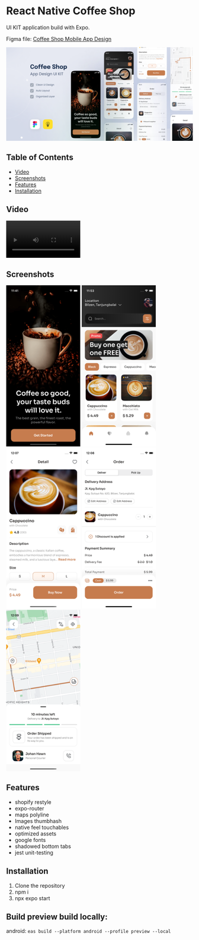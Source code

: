 # React Native Coffee Shop

UI KIT application build with Expo.

Figma file: [Coffee Shop Mobile App Design](https://www.figma.com/community/file/1116708627748807811)

![An old rock in the desert](./readme-assets/figma-preview.png)

## Table of Contents

- [Video](#video)
- [Screenshots](#screenshots)
- [Features](#features)
- [Installation](#installation)

## Video

[<video src="./readme-assets/videoapp.mp4" width="200" ></video>](https://github.com/DenisDov/coffee-shop/assets/13405393/be917eb6-fa71-4d35-9702-cda7e386099a)

## Screenshots

<p float="left">
  <img src="./readme-assets/1.png" width="200" />
  <img src="./readme-assets/2.png" width="200" />
  <img src="./readme-assets/3.png" width="200" />
  <img src="./readme-assets/4.png" width="200" />
  <img src="./readme-assets/5.png" width="200" />
 
</p>

## Features

- shopify restyle
- expo-router
- maps polyline
- Images thumbhash
- native feel touchables
- optimized assets
- google fonts
- shadowed bottom tabs
- jest unit-testing

## Installation

1. Clone the repository
2. npm i
3. npx expo start

## Build preview build locally:

android: `eas build --platform android --profile preview --local`
